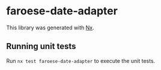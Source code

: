 # faroese-date-adapter

This library was generated with [Nx](https://nx.dev).

## Running unit tests

Run `nx test faroese-date-adapter` to execute the unit tests.
